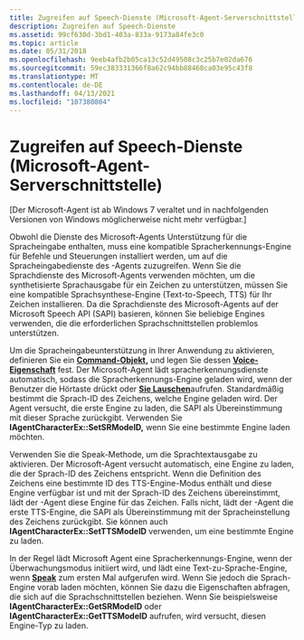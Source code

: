 ```yaml
---
title: Zugreifen auf Speech-Dienste (Microsoft-Agent-Serverschnittstelle)
description: Zugreifen auf Speech-Dienste
ms.assetid: 99cf630d-3bd1-403a-833a-9173a84fe3c0
ms.topic: article
ms.date: 05/31/2018
ms.openlocfilehash: 9eeb4afb2b05ca13c52d49508c3c25b7e02da676
ms.sourcegitcommit: 59ec383331366f8a62c94bb88468ca03e95c43f8
ms.translationtype: MT
ms.contentlocale: de-DE
ms.lasthandoff: 04/13/2021
ms.locfileid: "107380804"
---
```

# <a name="accessing-speech-services-microsoft-agent-server-interface"></a>Zugreifen auf Speech-Dienste (Microsoft-Agent-Serverschnittstelle)

\[Der Microsoft-Agent ist ab Windows 7 veraltet und in nachfolgenden Versionen von Windows möglicherweise nicht mehr verfügbar.\]

Obwohl die Dienste des Microsoft-Agents Unterstützung für die Spracheingabe enthalten, muss eine kompatible Spracherkennungs-Engine für Befehle und Steuerungen installiert werden, um auf die Spracheingabedienste des -Agents zuzugreifen. Wenn Sie die Sprachdienste des Microsoft-Agents verwenden möchten, um die synthetisierte Sprachausgabe für ein Zeichen zu unterstützen, müssen Sie eine kompatible Sprachsynthese-Engine (Text-to-Speech, TTS) für Ihr Zeichen installieren. Da die Sprachdienste des Microsoft-Agents auf der Microsoft Speech API (SAPI) basieren, können Sie beliebige Engines verwenden, die die erforderlichen Sprachschnittstellen problemlos unterstützen.

Um die Spracheingabeunterstützung in Ihrer Anwendung zu aktivieren, definieren Sie ein [**Command-Objekt,**](https://www.bing.com/search?q=**Command**) und legen Sie dessen [**Voice-Eigenschaft**](https://www.bing.com/search?q=**Voice**) fest. Der Microsoft-Agent lädt spracherkennungsdienste automatisch, sodass die Spracherkennungs-Engine geladen wird, wenn der Benutzer die Hörtaste drückt oder [**Sie Lauschen**](https://www.bing.com/search?q=**Listen**)aufrufen. Standardmäßig bestimmt die Sprach-ID des Zeichens, welche Engine geladen wird. Der Agent versucht, die erste Engine zu laden, die SAPI als Übereinstimmung mit dieser Sprache zurückgibt. Verwenden Sie **IAgentCharacterEx::SetSRModeID,** wenn Sie eine bestimmte Engine laden möchten.

Verwenden Sie die Speak-Methode, [](https://www.bing.com/search?q=**Speak**) um die Sprachtextausgabe zu aktivieren. Der Microsoft-Agent versucht automatisch, eine Engine zu laden, die der Sprach-ID des Zeichens entspricht. Wenn die Definition des Zeichens eine bestimmte ID des TTS-Engine-Modus enthält und diese Engine verfügbar ist und mit der Sprach-ID des Zeichens übereinstimmt, lädt der -Agent diese Engine für das Zeichen. Falls nicht, lädt der -Agent die erste TTS-Engine, die SAPI als Übereinstimmung mit der Spracheinstellung des Zeichens zurückgibt. Sie können auch **IAgentCharacterEx::SetTTSModeID** verwenden, um eine bestimmte Engine zu laden.

In der Regel lädt Microsoft Agent eine Spracherkennungs-Engine, wenn der Überwachungsmodus initiiert wird, und lädt eine Text-zu-Sprache-Engine, wenn [**Speak**](https://www.bing.com/search?q=**Speak**) zum ersten Mal aufgerufen wird. Wenn Sie jedoch die Sprach-Engine vorab laden möchten, können Sie dazu die Eigenschaften abfragen, die sich auf die Sprachschnittstellen beziehen. Wenn Sie beispielsweise **IAgentCharacterEx::GetSRModeID** oder **IAgentCharacterEx::GetTTSModeID** aufrufen, wird versucht, diesen Engine-Typ zu laden.

 

 




